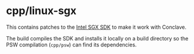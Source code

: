 # cpp/linux-sgx
This contains patches to the [Intel SGX SDK](https://github.com/intel/linux-sgx) to make it work with Conclave.

The build compiles the SDK and installs it locally on a build directory so the PSW compilation (`cpp/psw`) can find its
dependencies.
